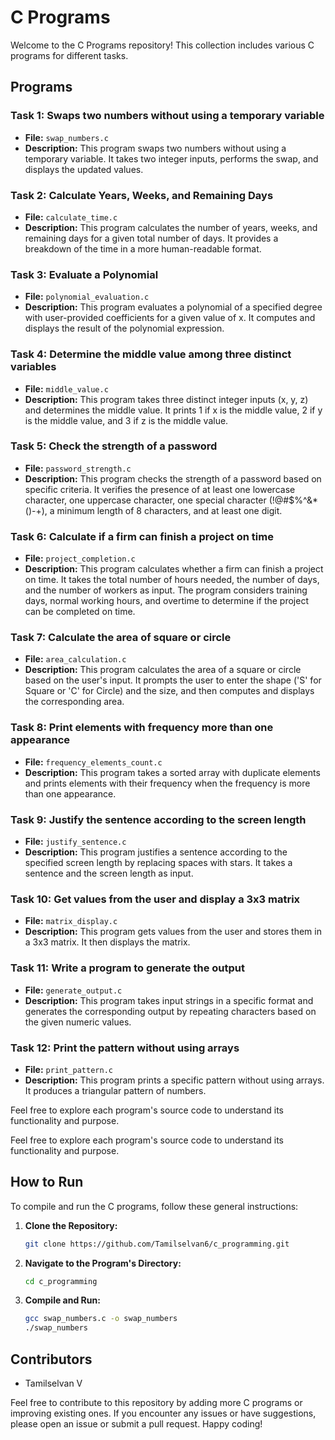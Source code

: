 # C Programs

Welcome to the C Programs repository! This collection includes various C programs for different tasks.

## Programs

### Task 1: Swaps two numbers without using a temporary variable
   - **File:** `swap_numbers.c`
   - **Description:**
     This program swaps two numbers without using a temporary variable. It takes two integer inputs, performs the swap, and displays the updated values.

### Task 2: Calculate Years, Weeks, and Remaining Days
   - **File:** `calculate_time.c`
   - **Description:**
     This program calculates the number of years, weeks, and remaining days for a given total number of days. It provides a breakdown of the time in a more human-readable format.

### Task 3: Evaluate a Polynomial
   - **File:** `polynomial_evaluation.c`
   - **Description:**
     This program evaluates a polynomial of a specified degree with user-provided coefficients for a given value of x. It computes and displays the result of the polynomial expression.

### Task 4: Determine the middle value among three distinct variables
   - **File:** `middle_value.c`
   - **Description:**
     This program takes three distinct integer inputs (x, y, z) and determines the middle value. It prints 1 if x is the middle value, 2 if y is the middle value, and 3 if z is the middle value.

### Task 5: Check the strength of a password
   - **File:** `password_strength.c`
   - **Description:**
     This program checks the strength of a password based on specific criteria. It verifies the presence of at least one lowercase character, one uppercase character, one special character (!@#$%^&*()-+), a minimum length of 8 characters, and at least one digit.

### Task 6: Calculate if a firm can finish a project on time
   - **File:** `project_completion.c`
   - **Description:**
     This program calculates whether a firm can finish a project on time. It takes the total number of hours needed, the number of days, and the number of workers as input. The program considers training days, normal working hours, and overtime to determine if the project can be completed on time.

### Task 7: Calculate the area of square or circle
   - **File:** `area_calculation.c`
   - **Description:**
     This program calculates the area of a square or circle based on the user's input. It prompts the user to enter the shape ('S' for Square or 'C' for Circle) and the size, and then computes and displays the corresponding area.
  
### Task 8: Print elements with frequency more than one appearance
   - **File:** `frequency_elements_count.c`
   - **Description:**
     This program takes a sorted array with duplicate elements and prints elements with their frequency when the frequency is more than one appearance.

### Task 9: Justify the sentence according to the screen length

   - **File:** `justify_sentence.c`
   - **Description:**
     This program justifies a sentence according to the specified screen length by replacing spaces with stars. It takes a sentence and the screen length as input.
     
### Task 10: Get values from the user and display a 3x3 matrix 
   - **File:** `matrix_display.c`
   - **Description:**
     This program gets values from the user and stores them in a 3x3 matrix. It then displays the matrix.

### Task 11: Write a program to generate the output
   - **File:** `generate_output.c`
   - **Description:**
     This program takes input strings in a specific format and generates the corresponding output by repeating characters based on the given numeric values.

### Task 12: Print the pattern without using arrays

   - **File:** `print_pattern.c`
   - **Description:**
     This program prints a specific pattern without using arrays. It produces a triangular pattern of numbers.

Feel free to explore each program's source code to understand its functionality and purpose.

Feel free to explore each program's source code to understand its functionality and purpose.

## How to Run

To compile and run the C programs, follow these general instructions:

1. **Clone the Repository:**
   ```bash
   git clone https://github.com/Tamilselvan6/c_programming.git

2. **Navigate to the Program's Directory:**
   ```bash
   cd c_programming

3. **Compile and Run:**
   ```bash
   gcc swap_numbers.c -o swap_numbers
   ./swap_numbers

## Contributors

- Tamilselvan V

Feel free to contribute to this repository by adding more C programs or improving existing ones. If you encounter any issues or have suggestions, please open an issue or submit a pull request.
Happy coding!

